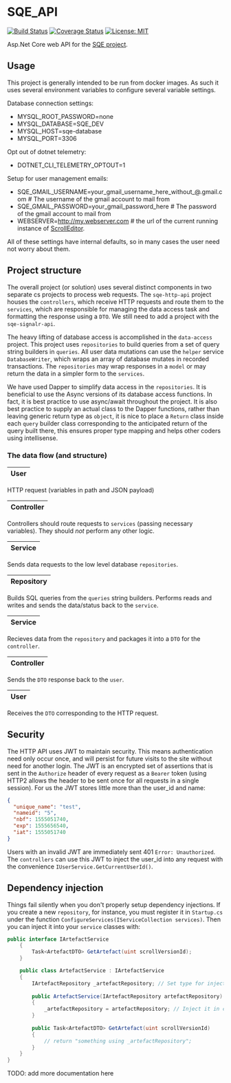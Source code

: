 # SQE_API

[![Build Status](https://travis-ci.org/Scripta-Qumranica-Electronica/SQE_API.svg?branch=integration-tests)](https://travis-ci.org/Scripta-Qumranica-Electronica/SQE_API)
[![Coverage Status](https://coveralls.io/repos/github/Scripta-Qumranica-Electronica/SQE_API/badge.svg?branch=)](https://coveralls.io/github/Scripta-Qumranica-Electronica/SQE_API?branch=)
[![License: MIT](https://img.shields.io/badge/License-MIT-blue.svg)](https://github.com/Scripta-Qumranica-Electronica/SQE_API/blob/master/LICENSE.txt)

Asp.Net Core web API for the [SQE project](https://www.qumranica.org/). 

## Usage

This project is generally intended to be run from docker images.  As such it uses several environment variables to configure
several variable settings.

Database connection settings:

*   MYSQL_ROOT_PASSWORD=none
*   MYSQL_DATABASE=SQE_DEV
*   MYSQL_HOST=sqe-database
*   MYSQL_PORT=3306

Opt out of dotnet telemetry:

*   DOTNET_CLI_TELEMETRY_OPTOUT=1

Setup for user management emails:

*   SQE_GMAIL_USERNAME=your_gmail_username_here_without_@.gmail.com # The username of the gmail account to mail from
*   SQE_GMAIL_PASSWORD=your_gmail_password_here # The password of the gmail account to mail from
*   WEBSERVER=http://my.webserver.com # the url of the current running instance of [ScrollEditor](https://github.com/Scripta-Qumranica-Electronica/ScrollEditor).

All of these settings have internal defaults, so in many cases the user need not worry about them.

## Project structure

The overall project (or solution) uses several distinct components in two separate cs projects to process web requests.  The `sqe-http-api` project houses the `controllers`, which receive HTTP requests and route them to the `services`, which are responsible for managing the data access task and formatting the response using a `DTO`.  We still need to add a project with the `sqe-signalr-api`.

The heavy lifting of database access is accomplished in the `data-access` project.  This project uses `repositories` to build queries from a set of query string builders in `queries`.  All user data mutations can use the `helper` service `DatabaseWriter`, which wraps an array of database mutates in recorded transactions.  The `repositories` may wrap responses in a `model` or may return the data in a simpler form to the `services`.

We have used Dapper to simplify data access in the `repositories`.  It is beneficial to use the Async versions of its database access functions.  In fact, it is best practice to use async/await throughout the project.  It is also best practice to supply an actual class to the Dapper functions, rather than leaving generic return type as `object`, it is nice to place a `Return` class inside each `query` builder class corresponding to the anticipated return of the query built there, this ensures proper type mapping and helps other coders using intellisense.

### The data flow (and structure)

|User|
|----|
HTTP request (variables in path and JSON payload)

|Controller|
|----|
Controllers should route requests to `services` (passing necessary variables).  They should _not_ perform any other logic.

|Service|
|----|
Sends data requests to the low level database `repositories`.

|Repository|
|----|
Builds SQL queries from the `queries` string builders. Performs reads and writes and sends the data/status back to the `service`.

|Service|
|----|
Recieves data from the `repository` and packages it into a `DTO` for the `controller`.

|Controller|
|----|
Sends the `DTO` response back to the `user`.

|User|
|----|
Receives the `DTO` corresponding to the HTTP request.

## Security

The HTTP API uses JWT to maintain security.  This means authentication need only occur once, and will persist for future visits to the site without need for another login.  The JWT is an encrypted set of assertions that is sent in the `Authorize` header of every request as a `Bearer` token (using HTTP2 allows the header to be sent once for all requests in a single session).  For us the JWT stores little more than the user_id and name:

```JSON
{
  "unique_name": "test",
  "nameid": "5",
  "nbf": 1555051740,
  "exp": 1555656540,
  "iat": 1555051740
}
```
Users with an invalid JWT are immediately sent 401 `Error: Unauthorized`.  The `controllers` can use this JWT to inject the user_id into any request with the convenience `IUserService.GetCurrentUserId()`.

## Dependency injection

Things fail silently when you don't properly setup dependency injections.  If you create a new `repository`, for instance, you must register it in `Startup.cs` under the function `ConfigureServices(IServiceCollection services)`.  Then you can inject it into your `service` classes with:

```C#
public interface IArtefactService
    {
        Task<ArtefactDTO> GetArtefact(uint scrollVersionId);
    }

    public class ArtefactService : IArtefactService
    {
		IArtefactRepository _artefactRepository; // Set type for injected dependency
		
		public ArtefactService(IArtefactRepository artefactRepository)
		{
		    _artefactRepository = artefactRepository; // Inject it in class constructor
		}
		
		public Task<ArtefactDTO> GetArtefact(uint scrollVersionId)
		{
			// return "something using _artefactRepository";
		}
	}
}
```


TODO: add more documentation here